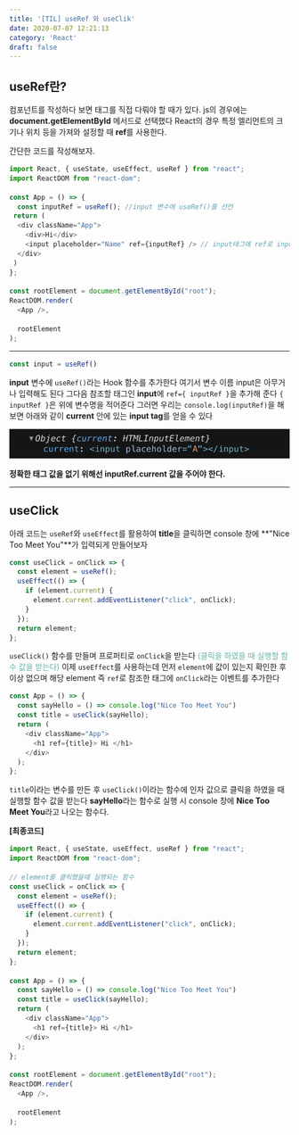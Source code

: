 ```yaml
---
title: '[TIL] useRef 와 useClik'
date: 2020-07-07 12:21:13
category: 'React'
draft: false
---
```


## useRef란?
컴포넌트를 작성하다 보면 태그를 직접 다뤄야 할 때가 있다. js의 경우에는 **document.getElementById** 메서드로 선택했다 React의 경우 특정 엘리먼트의 크기나 위치 등을 가져와 설정할 때 **ref**를 사용한다. 

간단한 코드를 작성해보자.
```javascript
import React, { useState, useEffect, useRef } from "react";
import ReactDOM from "react-dom";

const App = () => {
  const inputRef = useRef(); //input 변수에 useRef()를 선언
 return ( 
  <div className="App">
    <div>Hi</div>
    <input placeholder="Name" ref={inputRef} /> // input태그에 ref로 input을 참조
  </div>
 )
};

const rootElement = document.getElementById("root");
ReactDOM.render(
  <App />,

  rootElement
);
```

***

```javascript
const input = useRef() 
```
**input** 변수에 `useRef()`라는 Hook 함수를 추가한다 여기서 변수 이름 input은 아무거나 입력해도 된다 그다음 참조할 태그인 **input**에 `ref={ inputRef }`을 추가해 준다 `{ inputRef }`은 위에 변수명을 적어준다 그러면 우리는 `console.log(inputRef)`을 해보면 아래와 같이 **current** 안에 있는 **input tag**를 얻을 수 있다

![](./images/0707TIL.png)

**정확한 태그 값을 없기 위해선 inputRef.current 값을 주어야 한다.**

***

## useClick

아래 코드는 `useRef`와 `useEffect`를 활용하여 **title**을 클릭하면 console 창에 **"Nice Too Meet You"**가 입력되게 만들어보자

```javascript
const useClick = onClick => {
  const element = useRef();
  useEffect(() => {
    if (element.current) {
      element.current.addEventListener("click", onClick);
    }    
  }); 
  return element;
};
```

`useClick()` 함수를 만들며 프로퍼티로 `onClick`을 받는다 <span style="color: #60b4a6">(클릭을 하였을 때 실행할 함수 값을 받는다)</span> 이제 `useEffect`를 사용하는데 먼저 `element`에 값이 있는지 확인한 후 이상 없으며 해당 element 즉 `ref`로 참조한 태그에 `onClick`라는 이벤트를 추가한다

```javascript
const App = () => {
  const sayHello = () => console.log("Nice Too Meet You")
  const title = useClick(sayHello);
  return (
    <div className="App">
      <h1 ref={title}> Hi </h1>
    </div>
  );
};
```
`title`이라는 변수를 만든 후 `useClick()`이라는 함수에 인자 값으로 클릭을 하였을 때 실행할 함수 값을 받는다 **sayHello**라는 함수로 실행 시 console 창에 **Nice Too Meet You**라고 나오는 함수다.


**[최종코드]**
```javascript
import React, { useState, useEffect, useRef } from "react";
import ReactDOM from "react-dom";

// element를 클릭했을때 실행되는 함수
const useClick = onClick => {
  const element = useRef();
  useEffect(() => {
    if (element.current) {
      element.current.addEventListener("click", onClick);
    }    
  }); 
  return element;
};

const App = () => {
  const sayHello = () => console.log("Nice Too Meet You")
  const title = useClick(sayHello);
  return (
    <div className="App">
      <h1 ref={title}> Hi </h1>
    </div>
  );
};

const rootElement = document.getElementById("root");
ReactDOM.render(
  <App />,

  rootElement
);
```